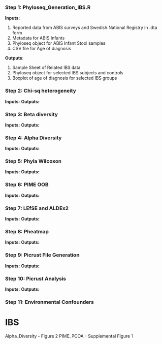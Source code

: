 ### Step 1: Phyloseq_Generation_IBS.R 
**Inputs:** 
1. Reported data from ABIS surveys and Swedish National Registry in .dta form 
2. Metadata for ABIS Infants 
3. Phyloseq object for ABIS Infant Stool samples 
4. CSV file for Age of diagnosis 

**Outputs:**
1. Sample Sheet of Related IBS data 
2. Phyloseq object for selected IBS subjects and controls 
3. Boxplot of age of diagnosis for selected IBS groups 

### Step 2: Chi-sq heterogeneity 
**Inputs:** 
**Outputs:**

### Step 3: Beta diversity 
**Inputs:** 
**Outputs:**

### Step 4: Alpha Diversity 
**Inputs:** 
**Outputs:**

### Step 5: Phyla Wilcoxon 
**Inputs:** 
**Outputs:**

### Step 6: PIME OOB 
**Inputs:** 
**Outputs:**

### Step 7: LEfSE and ALDEx2 
**Inputs:** 
**Outputs:**

### Step 8: Pheatmap 
**Inputs:** 
**Outputs:**

### Step 9: Picrust File Generation  
**Inputs:** 
**Outputs:**

### Step 10: Picrust Analysis 
**Inputs:** 
**Outputs:**

### Step 11: Environmental Confounders 





# IBS

Alpha_Diversity - Figure 2 
PIME_PCOA - Supplemental Figure 1
